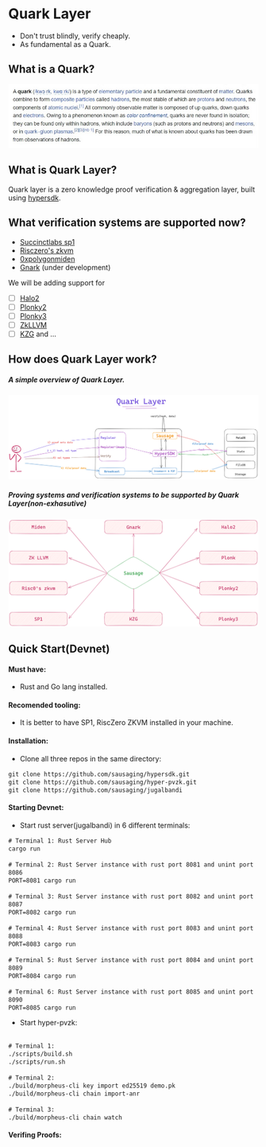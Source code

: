# Quark Layer

- Don't trust blindly, verify cheaply. 
- As fundamental as a Quark.

## What is a Quark?

<p align="center">
 <img  alt="quarks" src="assets/Quarks_wikipedia.jpeg">
</p>

## What is Quark Layer?

Quark layer is a zero knowledge proof verification & aggregation layer, built using [hypersdk](https://github.com/ava-labs/hypersdk).

## What verification systems are supported now?

- [Succinctlabs sp1](https://github.com/succinctlabs/sp1)
- [Risczero's zkvm](https://github.com/risc0/risc0)
- [0xpolygonmiden](https://github.com/0xpolygonmiden)
- [Gnark](https://github.com/Consensys/gnark) (under development)

We will be adding support for 
- [ ] [Halo2](https://github.com/zcash/halo2)
- [ ] [Plonky2](https://github.com/0xPolygonZero/plonky2)
- [ ] [Plonky3](https://github.com/Plonky3/Plonky3) 
- [ ] [ZkLLVM](https://github.com/NilFoundation/zkLLVM)
- [ ] [KZG]() 
and ...

## How does Quark Layer work?

##### A simple overview of Quark Layer.

<p align="center">
    <img alt="Quark Layer" src="assets/Quark-layer-w.png">   
</p>

##### Proving systems and verification systems to be supported by Quark Layer(non-exhasutive)

<p align="center">
    <img alt="Proving systems and vms" src="assets/sausage-server.png">
</p>

## Quick Start(Devnet)

#### Must have:

- Rust and Go lang installed.

#### Recomended tooling:

- It is better to have SP1, RiscZero ZKVM installed in your machine. 

#### Installation:

- Clone all three repos in the same directory:

```shell
git clone https://github.com/sausaging/hypersdk.git
git clone https://github.com/sausaging/hyper-pvzk.git
git clone https://github.com/sausaging/jugalbandi
```
#### Starting Devnet:

- Start rust server(jugalbandi) in 6 different terminals:

```shell
# Terminal 1: Rust Server Hub
cargo run

# Terminal 2: Rust Server instance with rust port 8081 and unint port 8086
PORT=8081 cargo run

# Terminal 3: Rust Server instance with rust port 8082 and unint port 8087
PORT=8082 cargo run

# Terminal 4: Rust Server instance with rust port 8083 and unint port 8088
PORT=8083 cargo run

# Terminal 5: Rust Server instance with rust port 8084 and unint port 8089
PORT=8084 cargo run

# Terminal 6: Rust Server instance with rust port 8085 and unint port 8090
PORT=8085 cargo run
```

- Start hyper-pvzk:

```shell

# Terminal 1:
./scripts/build.sh
./scripts/run.sh

# Terminal 2:
./build/morpheus-cli key import ed25519 demo.pk
./build/morpheus-cli chain import-anr

# Terminal 3:
./build/morpheus-cli chain watch

```

#### Verifing Proofs:
